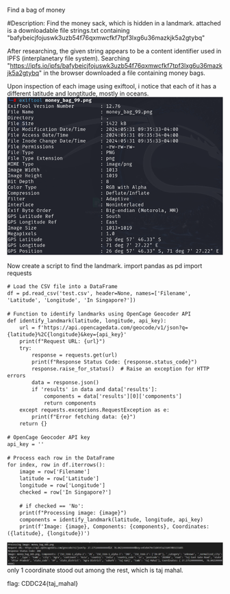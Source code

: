 Find a bag of money

#Description:
Find the money sack, which is hidden in a landmark.
attached is a downloadable file strings.txt containing "bafybeicjfojuswk3uzb54f76qxmwcfkf7tpf3lxg6u36mazkjk5a2gtybq"

After researching, the given string appears to be a content identifier used in IPFS (interplanetary file system). Searching "https://ipfs.io/ipfs/bafybeicjfojuswk3uzb54f76qxmwcfkf7tpf3lxg6u36mazkjk5a2gtybq" in the browser downloaded a file containing money bags. 

Upon inspection of each image using exiftool, i notice that each of it has a different latitude and longtitude, mostly in oceans.
![alt text](image.png)

Now create a script to find the landmark.
import pandas as pd
import requests

```
# Load the CSV file into a DataFrame
df = pd.read_csv('test.csv', header=None, names=['Filename', 'Latitude', 'Longitude', 'In Singapore?'])

# Function to identify landmarks using OpenCage Geocoder API
def identify_landmark(latitude, longitude, api_key):
    url = f'https://api.opencagedata.com/geocode/v1/json?q={latitude}%2C{longitude}&key={api_key}'
    print(f"Request URL: {url}")
    try:
        response = requests.get(url)
        print(f"Response Status Code: {response.status_code}")
        response.raise_for_status()  # Raise an exception for HTTP errors
        data = response.json()
        if 'results' in data and data['results']:
            components = data['results'][0]['components']
            return components
    except requests.exceptions.RequestException as e:
        print(f"Error fetching data: {e}")
    return {}

# OpenCage Geocoder API key
api_key = ''

# Process each row in the DataFrame
for index, row in df.iterrows():
    image = row['Filename']
    latitude = row['Latitude']
    longitude = row['Longitude']
    checked = row['In Singapore?']

    # if checked == 'No':
    print(f"Processing image: {image}")
    components = identify_landmark(latitude, longitude, api_key)
    print(f'Image: {image}, Components: {components}, Coordinates: ({latitude}, {longitude})')
```
![alt text](image-1.png)
only 1 coordinate stood out among the rest, which is taj mahal.

flag: CDDC24{taj_mahal}
